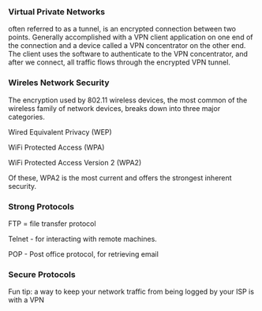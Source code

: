 
### Virtual Private Networks
often referred to as a tunnel, is an encrypted connection between two points. 
Generally accomplished with a VPN client application on one end of the connection and a device called a VPN concentrator on the other end. 
The client uses the software to authenticate to the VPN concentrator, and after we connect, all traffic flows through the encrypted VPN tunnel. 

### Wireles Network Security

The encryption used by 802.11 wireless devices, the most common of the wireless family of network devices, breaks down into three major categories. 

Wired Equivalent Privacy (WEP)

WiFi Protected Access (WPA)

WiFi Protected Access Version 2 (WPA2)

Of these, WPA2 is the most current and offers the strongest inherent security.


### Strong Protocols

FTP = file transfer protocol

Telnet - for interacting with remote machines. 

POP - Post office protocol, for retrieving email 

### Secure Protocols


Fun tip: a way to keep your network traffic from being logged by your ISP is with a VPN
